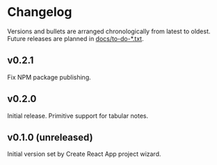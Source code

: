 # Changelog

Versions and bullets are arranged chronologically from latest to oldest. Future
releases are planned in [docs/to-do-\*.txt](.).

## v0.2.1

Fix NPM package publishing.

## v0.2.0

Initial release. Primitive support for tabular notes.

## v0.1.0 (unreleased)

Initial version set by Create React App project wizard.
